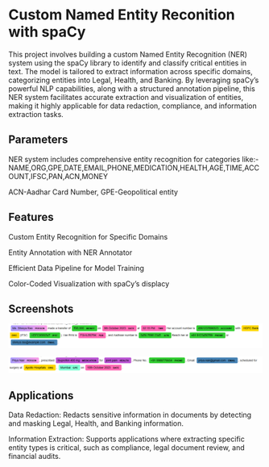 
# Custom Named Entity Reconition with spaCy
This project involves building a custom Named Entity Recognition (NER) system using the spaCy library to identify and classify critical entities in text. The model is tailored to extract information across specific domains, categorizing entities into Legal, Health, and Banking. By leveraging spaCy’s powerful NLP capabilities, along with a structured annotation pipeline, this NER system facilitates accurate extraction and visualization of entities, making it highly applicable for data redaction, compliance, and information extraction tasks.



## Parameters
NER system includes comprehensive entity recognition for categories like:-
NAME,ORG,GPE,DATE,EMAIL,PHONE,MEDICATION,HEALTH,AGE,TIME,ACCOUNT,IFSC,PAN,ACN,MONEY

ACN-Aadhar Card Number,
GPE-Geopolitical entity

## Features
Custom Entity Recognition for Specific Domains 

Entity Annotation with NER Annotator

Efficient Data Pipeline for Model Training

Color-Coded Visualization with spaCy’s displacy


## Screenshots

![App Screenshot](https://github.com/sidheshsahu/Custom_NER/blob/main/Screenshot%202024-11-12%20183627.png)




![App Screenshot](https://github.com/sidheshsahu/Custom_NER/blob/main/Screenshot%202024-11-12%20183650.png)



## Applications
Data Redaction: Redacts sensitive information in documents by detecting and masking Legal, Health, and Banking information.

Information Extraction: Supports applications where extracting specific entity types is critical, such as compliance, legal document review, and financial audits.

